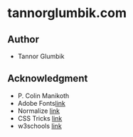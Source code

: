 # tannorglumbik.com


## Author

* Tannor Glumbik


## Acknowledgment

* P. Colin Manikoth
* Adobe Fonts[link](https://fonts.adobe.com/)
* Normalize [link](https://necolas.github.io/normalize.css/)
* CSS Tricks [link](https://css-tricks.com/)
* w3schools [link](https://www.w3schools.com/)


